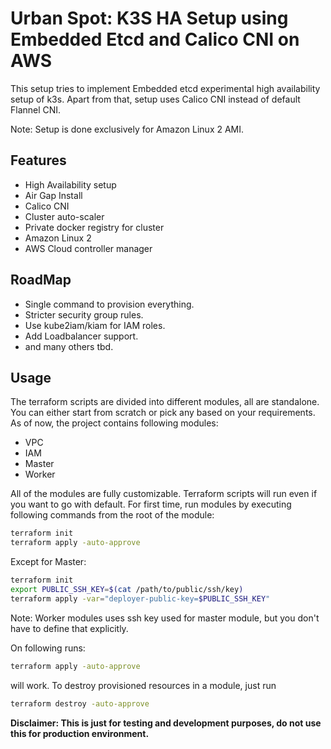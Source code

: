 # Urban Spot: K3S HA Setup using Embedded Etcd and Calico CNI on AWS

This setup tries to implement Embedded etcd experimental high availability setup of k3s. Apart from that, setup uses Calico CNI instead of default Flannel CNI.

Note: Setup is done exclusively for Amazon Linux 2 AMI.

## Features

- High Availability setup
- Air Gap Install
- Calico CNI
- Cluster auto-scaler
- Private docker registry for cluster
- Amazon Linux 2
- AWS Cloud controller manager

## RoadMap

- Single command to provision everything.
- Stricter security group rules.
- Use kube2iam/kiam for IAM roles.
- Add Loadbalancer support.
- and many others tbd.

## Usage

The terraform scripts are divided into different modules, all are standalone. You can either start from scratch or pick any based on your requirements. As of now, the project contains following modules:

- VPC
- IAM
- Master
- Worker

All of the modules are fully customizable. Terraform scripts will run even if you want to go with default. For first time, run modules by executing following commands from the root of the module:

```bash
terraform init
terraform apply -auto-approve
```

Except for Master:

```bash
terraform init
export PUBLIC_SSH_KEY=$(cat /path/to/public/ssh/key)
terraform apply -var="deployer-public-key=$PUBLIC_SSH_KEY"
```

Note: Worker modules uses ssh key used for master module, but you don't have to define that explicitly.

On following runs:

```bash
terraform apply -auto-approve
```

will work. To destroy provisioned resources in a module, just run

```bash
terraform destroy -auto-approve
```

**Disclaimer: This is just for testing and development purposes, do not use this for production environment.**

